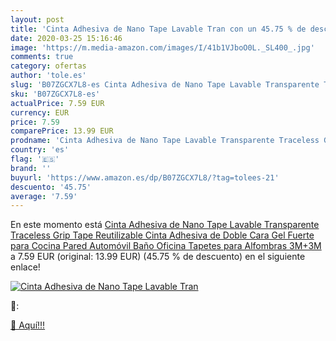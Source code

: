 ```yaml
---
layout: post
title: 'Cinta Adhesiva de Nano Tape Lavable Tran con un 45.75 % de descuento'
date: 2020-03-25 15:16:46
image: 'https://m.media-amazon.com/images/I/41b1VJboO0L._SL400_.jpg'
comments: true
category: ofertas
author: 'tole.es'
slug: 'B07ZGCX7L8-es Cinta Adhesiva de Nano Tape Lavable Transparente Traceless...'
sku: 'B07ZGCX7L8-es'
actualPrice: 7.59 EUR
currency: EUR
price: 7.59
comparePrice: 13.99 EUR
prodname: 'Cinta Adhesiva de Nano Tape Lavable Transparente Traceless Grip Tape  Reutilizable Cinta Adhesiva de Doble Cara Gel Fuerte para Cocina  Pared  Automóvil  Baño  Oficina  Tapetes para Alfombras 3M+3M '
country: 'es'
flag: '🇪🇸'
brand: ''
buyurl: 'https://www.amazon.es/dp/B07ZGCX7L8/?tag=tolees-21'
descuento: '45.75'
average: '7.59'
---
```


En este momento está [Cinta Adhesiva de Nano Tape Lavable Transparente Traceless Grip Tape  Reutilizable Cinta Adhesiva de Doble Cara Gel Fuerte para Cocina  Pared  Automóvil  Baño  Oficina  Tapetes para Alfombras 3M+3M ](https://www.amazon.es/dp/B07ZGCX7L8/?tag=tolees-21) a 7.59 EUR (original: 13.99 EUR) (45.75 %  de descuento) en el siguiente enlace!

[![Cinta Adhesiva de Nano Tape Lavable Tran](https://m.media-amazon.com/images/I/41b1VJboO0L._SL400_.jpg)](https://www.amazon.es/dp/B07ZGCX7L8/?tag=tolees-21)

🔎:


[🛒 Aquí!!!](https://www.amazon.es/dp/B07ZGCX7L8/?tag=tolees-21)
